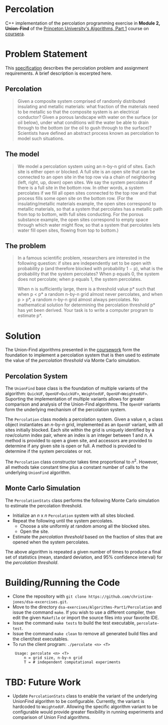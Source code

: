# Percolation

C++ implementation of the percolation programming exercise in **Module 2, Union-Find** of the [Princeton University's Algorithms, Part 1](https://www.coursera.org/learn/algorithms-part1) course on [coursera](https://www.coursera.org/).

# Problem Statement

This [specification](https://coursera.cs.princeton.edu/algs4/assignments/percolation/specification.php) describes the percolation problem and assignment requirements. A brief description is excerpted here.

## Percolation

> Given a composite system comprised of randomly distributed insulating and metallic materials: what fraction of the materials need to be metallic so that the composite system is an electrical conductor? Given a porous landscape with water on the surface (or oil below), under what conditions will the water be able to drain through to the bottom (or the oil to gush through to the surface)? Scientists have defined an abstract process known as percolation to model such situations.

## The model

> We model a percolation system using an n-by-n grid of sites. Each site is either open or blocked. A full site is an open site that can be connected to an open site in the top row via a chain of neighboring (left, right, up, down) open sites. We say the system percolates if there is a full site in the bottom row. In other words, a system percolates if we fill all open sites connected to the top row and that process fills some open site on the bottom row. (For the insulating/metallic materials example, the open sites correspond to metallic materials, so that a system that percolates has a metallic path from top to bottom, with full sites conducting. For the porous substance example, the open sites correspond to empty space through which water might flow, so that a system that percolates lets water fill open sites, flowing from top to bottom.)

## The problem

> In a famous scientific problem, researchers are interested in the following question: if sites are independently set to be open with probability p (and therefore blocked with probability 1 − p), what is the probability that the system percolates? When p equals 0, the system does not percolate; when p equals 1, the system percolates.
>
> When n is sufficiently large, there is a threshold value p* such that when p < p* a random n-by-n grid almost never percolates, and when p > p*, a random n-by-n grid almost always percolates. No mathematical solution for determining the percolation threshold p* has yet been derived. Your task is to write a computer program to estimate p*.

# Solution

The Union-Find algorithms presented in the [coursework](https://www.coursera.org/learn/algorithms-part1) form the foundation to implement a percolation system that is then used to estimate the value of the *percolation threshold* via Monte Carlo simulation.

## Percolation System

The `UnionFind` base class is the foundation of multiple variants of the algorithm: `QuickUF`, `OpenUF<QuickUF>`, `WeightedUF`, `OpenUF<WeightedUF>`. Suporting the implementation of multiple variants allows for greater comparison and analysis of the Union-Find algorithms. The `OpenUF` variants form the underlying mechanism of the percolation system.

The `Percolation` class models a percolation system. Given a value $`n`$, a class object instantiates an $`n`$-by-$`n`$ grid, implemented as an `OpenUF` variant, with all sites initially blocked. Each site within the grid is uniquely identified by a row/column index pair, where an index is an integer between 1 and $`n`$. A method is provided to open a given site, and accessors are provided to determine if any given site is open or full. A method is provided to determine if the system percolates or not.

The `Percolation` class constructor takes time proportional to $`n^2`$. However, all methods take constant time plus a constant number of calls to the underlying `UnionFind` algorithm.

## Monte Carlo Simulation

The `PercolationStats` class performs the following Monte Carlo simulation to estimate the percolation threshold.

- Initialize an $`n`$ x $`n`$ `Percolation` system with all sites blocked.
- Repeat the following until the system percolates.
    - Choose a site uniformly at random among all the blocked sites.
    - Open the site.
- Estimate the *percolation threshold* based on the fraction of sites that are opened when the system percolates.

The above algorithm is repeated a given number of times to produce a final set of statistics (mean, standard deviation, and 95% confidence interval) for the *percolation threshold*.

# Building/Running the Code

- Clone the repository with ```git clone https://github.com/christine-jones/dsa-excercises.git```.
- Move to the directory ```dsa-exercises/Algorithms-Part1/Percolation``` and issue the command ```make```. If you wish to use a different compiler, then edit the given ```Makefile``` or import the source files into your favorite IDE.
- Issue the command ```make tests``` to build the test executable, ```percolate-test```.
- Issue the command ```make clean``` to remove all generated build files and the client/test executables.
- To run the client program: ```./percolate <n> <T>```
  ```
   Usage: percolate <n> <T>
       n = grid size, n-by-n grid
       T = # independent computational experiments
  ```

# TBD: Future Work

- Update `PercolationStats` class to enable the variant of the underlying UnionFind algorithm to be configurable. Currently, the variant is hardcoded to `WeightedUF`. Allowing the specific algorithm variant to be configurable would provide greater flexibility in running experiments and comparison of Union Find algorithms.

